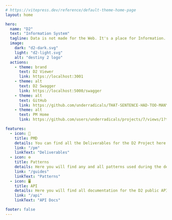 ```yaml
---
# https://vitepress.dev/reference/default-theme-home-page
layout: home

hero:
  name: "D2"
  text: "Information System"
  tagline: Data is not made for the Web. It's a place for Information.
  image:
    dark: "d2-dark.svg"
    light: "d2-light.svg"
    alt: "destiny 2 logo"
  actions:
    - theme: brand
      text: D2 Viewer
      link: https://localhost:3001
    - theme: alt
      text: D2 Swagger
      link: https://localhost:5000/swagger
    - theme: alt
      text: GitHub
      link: https://github.com/underradicals/THAT-SENTENCE-HAD-TOO-MANY-SYLLABLES-APOLOGIZE
    - theme: alt
      text: PM Home
      link: https://github.com/users/underradicals/projects/7/views/1?template_dialog_tab=featured&system_template=kanban

features:
  - icon: 💼
    title: PMD
    details: You can find all the Deliverables for the D2 Project here.
    link: "/pm"
    linkText: "Deliverables"
  - icon: ⚙️
    title: Patterns
    details: Here you will find any and all patterns used during the development of the D2 Project
    link: "/guides"
    linkText: "Patterns"
  - icon: 🖥️
    title: API
    details: Here you will find all documentation for the D2 public API.
    link: "/api"
    linkText: "API Docs"

footer: false
---
```

